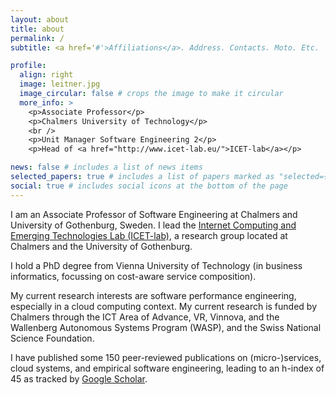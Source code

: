 ```yaml
---
layout: about
title: about
permalink: /
subtitle: <a href='#'>Affiliations</a>. Address. Contacts. Moto. Etc.

profile:
  align: right
  image: leitner.jpg
  image_circular: false # crops the image to make it circular
  more_info: >
    <p>Associate Professor</p>
    <p>Chalmers University of Technology</p>
    <br />
    <p>Unit Manager Software Engineering 2</p>
    <p>Head of <a href="http://www.icet-lab.eu/">ICET-lab</a></p>

news: false # includes a list of news items
selected_papers: true # includes a list of papers marked as "selected={true}"
social: true # includes social icons at the bottom of the page
---
```


I am an Associate Professor of Software Engineering at Chalmers and University of Gothenburg, Sweden. I lead the [Internet Computing and Emerging Technologies Lab (ICET-lab)](http://www.icet-lab.eu/), a research group located at Chalmers and the University of Gothenburg.

I hold a PhD degree from Vienna University of Technology (in business informatics, focussing on cost-aware service composition).

My current research interests are software performance engineering, especially in a cloud computing context. My current research is funded by Chalmers through the ICT Area of Advance, VR, Vinnova, and the Wallenberg Autonomous Systems Program (WASP), and the Swiss National Science Foundation.

I have published some 150 peer-reviewed publications on (micro-)services, cloud systems, and empirical software engineering, leading to an h-index of 45 as tracked by [Google Scholar](https://scholar.google.com/citations?user=wZ9f8CAAAAAJ&hl=en).